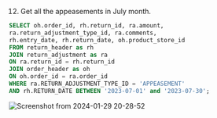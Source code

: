12. Get all the appeasements in July month.
```sql
SELECT oh.order_id, rh.return_id, ra.amount,
ra.return_adjustment_type_id, ra.comments,
rh.entry_date, rh.return_date, oh.product_store_id
FROM return_header as rh
JOIN return_adjustment as ra
ON ra.return_id = rh.return_id
JOIN order_header as oh
ON oh.order_id = ra.order_id
WHERE ra.RETURN_ADJUSTMENT_TYPE_ID = 'APPEASEMENT'
AND rh.RETURN_DATE BETWEEN '2023-07-01' and '2023-07-30';
```
![Screenshot from 2024-01-29 20-28-52](https://github.com/Khushboop14/Training_assignment/assets/126051670/1acc8cbe-a2e5-44db-8b6a-ba8947dab30d)



